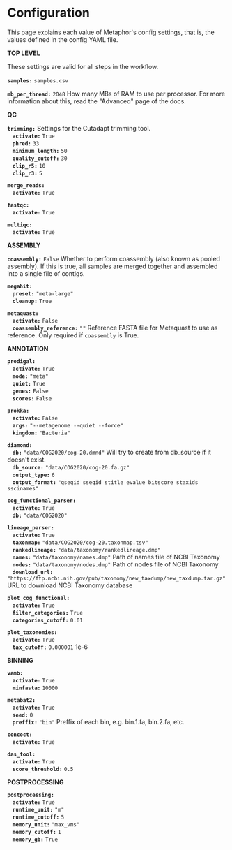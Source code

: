 
# Configuration

This page explains each value of Metaphor's config settings, that is, the values defined in the config YAML file.


**TOP LEVEL**

These settings are valid for all steps in the workflow.

**`samples:`** `samples.csv`    


**`mb_per_thread:`** `2048`   How many MBs of RAM to use per processor. For more information about this, read the "Advanced" page of the docs.  


**QC**

**`trimming:`**   Settings for the Cutadapt trimming tool.  
&nbsp;&nbsp;&nbsp;**`activate:`** `True`    
&nbsp;&nbsp;&nbsp;**`phred:`** `33`    
&nbsp;&nbsp;&nbsp;**`minimum_length:`** `50`    
&nbsp;&nbsp;&nbsp;**`quality_cutoff:`** `30`    
&nbsp;&nbsp;&nbsp;**`clip_r5:`** `10`    
&nbsp;&nbsp;&nbsp;**`clip_r3:`** `5`    


**`merge_reads:`**    
&nbsp;&nbsp;&nbsp;**`activate:`** `True`    


**`fastqc:`**    
&nbsp;&nbsp;&nbsp;**`activate:`** `True`    


**`multiqc:`**    
&nbsp;&nbsp;&nbsp;**`activate:`** `True`    


**ASSEMBLY**

**`coassembly:`** `False`   Whether to perform coassembly (also known as pooled assembly). If this is true, all samples are merged together and assembled into a single file of contigs.  


**`megahit:`**    
&nbsp;&nbsp;&nbsp;**`preset:`** `"meta-large"`    
&nbsp;&nbsp;&nbsp;**`cleanup:`** `True`    


**`metaquast:`**    
&nbsp;&nbsp;&nbsp;**`activate:`** `False`    
&nbsp;&nbsp;&nbsp;**`coassembly_reference:`** `""`   Reference FASTA file for Metaquast to use as reference. Only required if `coassembly` is True.  


**ANNOTATION**

**`prodigal:`**    
&nbsp;&nbsp;&nbsp;**`activate:`** `True`    
&nbsp;&nbsp;&nbsp;**`mode:`** `"meta"`    
&nbsp;&nbsp;&nbsp;**`quiet:`** `True`    
&nbsp;&nbsp;&nbsp;**`genes:`** `False`    
&nbsp;&nbsp;&nbsp;**`scores:`** `False`    


**`prokka:`**    
&nbsp;&nbsp;&nbsp;**`activate:`** `False`    
&nbsp;&nbsp;&nbsp;**`args:`** `"--metagenome --quiet --force"`    
&nbsp;&nbsp;&nbsp;**`kingdom:`** `"Bacteria"`    


**`diamond:`**    
&nbsp;&nbsp;&nbsp;**`db:`** `"data/COG2020/cog-20.dmnd"`   Will try to create from db_source if it doesn't exist.  
&nbsp;&nbsp;&nbsp;**`db_source:`** `"data/COG2020/cog-20.fa.gz"`    
&nbsp;&nbsp;&nbsp;**`output_type:`** `6`    
&nbsp;&nbsp;&nbsp;**`output_format:`** `"qseqid sseqid stitle evalue bitscore staxids sscinames"`    


**`cog_functional_parser:`**    
&nbsp;&nbsp;&nbsp;**`activate:`** `True`    
&nbsp;&nbsp;&nbsp;**`db:`** `"data/COG2020"`    


**`lineage_parser:`**    
&nbsp;&nbsp;&nbsp;**`activate:`** `True`    
&nbsp;&nbsp;&nbsp;**`taxonmap:`** `"data/COG2020/cog-20.taxonmap.tsv"`    
&nbsp;&nbsp;&nbsp;**`rankedlineage:`** `"data/taxonomy/rankedlineage.dmp"`    
&nbsp;&nbsp;&nbsp;**`names:`** `"data/taxonomy/names.dmp"`   Path of names file of NCBI Taxonomy  
&nbsp;&nbsp;&nbsp;**`nodes:`** `"data/taxonomy/nodes.dmp"`   Path of nodes file of NCBI Taxonomy  
&nbsp;&nbsp;&nbsp;**`download_url:`** `"https://ftp.ncbi.nih.gov/pub/taxonomy/new_taxdump/new_taxdump.tar.gz"`   URL to download NCBI Taxonomy database  


**`plot_cog_functional:`**    
&nbsp;&nbsp;&nbsp;**`activate:`** `True`    
&nbsp;&nbsp;&nbsp;**`filter_categories:`** `True`    
&nbsp;&nbsp;&nbsp;**`categories_cutoff:`** `0.01`    


**`plot_taxonomies:`**    
&nbsp;&nbsp;&nbsp;**`activate:`** `True`    
&nbsp;&nbsp;&nbsp;**`tax_cutoff:`** `0.000001`   1e-6  


**BINNING**

**`vamb:`**    
&nbsp;&nbsp;&nbsp;**`activate:`** `True`    
&nbsp;&nbsp;&nbsp;**`minfasta:`** `10000`    


**`metabat2:`**    
&nbsp;&nbsp;&nbsp;**`activate:`** `True`    
&nbsp;&nbsp;&nbsp;**`seed:`** `0`    
&nbsp;&nbsp;&nbsp;**`preffix:`** `"bin"`   Preffix of each bin, e.g. bin.1.fa, bin.2.fa, etc.  


**`concoct:`**    
&nbsp;&nbsp;&nbsp;**`activate:`** `True`    


**`das_tool:`**    
&nbsp;&nbsp;&nbsp;**`activate:`** `True`    
&nbsp;&nbsp;&nbsp;**`score_threshold:`** `0.5`    


**POSTPROCESSING**

**`postprocessing:`**    
&nbsp;&nbsp;&nbsp;**`activate:`** `True`    
&nbsp;&nbsp;&nbsp;**`runtime_unit:`** `"m"`    
&nbsp;&nbsp;&nbsp;**`runtime_cutoff:`** `5`    
&nbsp;&nbsp;&nbsp;**`memory_unit:`** `"max_vms"`    
&nbsp;&nbsp;&nbsp;**`memory_cutoff:`** `1`    
&nbsp;&nbsp;&nbsp;**`memory_gb:`** `True`    


